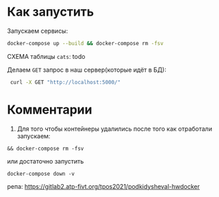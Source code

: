 # Как запустить
Запускаем сервисы:
```bash
docker-compose up --build && docker-compose rm -fsv
```
СХЕМА таблицы `cats`: 
todo

Делаем `GET` запрос в наш сервер(которые идёт в БД):
```bash
 curl -X GET "http://localhost:5000/"
 ```

# Комментарии

1) Для того чтобы контейнеры удалились после того как отработали запускаем: 

`&& docker-compose rm -fsv`

или достаточно запустить

`docker-compose down -v`

репа: https://gitlab2.atp-fivt.org/tpos2021/podkidysheval-hwdocker